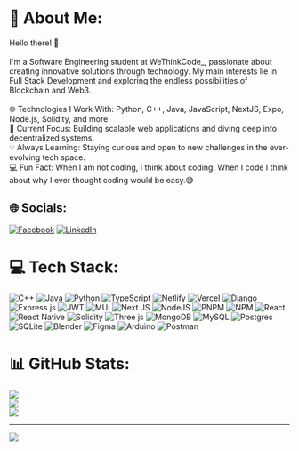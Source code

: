 # 💫 About Me:
Hello there! 👋<br><br>I'm a Software Engineering student at WeThinkCode_, passionate about creating innovative solutions through technology. My main interests lie in Full Stack Development and exploring the endless possibilities of Blockchain and Web3.<br><br>🌐 Technologies I Work With: Python, C++, Java, JavaScript, NextJS, Expo, Node.js, Solidity, and more.<br>🚀 Current Focus: Building scalable web applications and diving deep into decentralized systems.<br>💡 Always Learning: Staying curious and open to new challenges in the ever-evolving tech space.<br>💻 Fun Fact: When I am not coding, I think about coding. When I code I think about why I ever thought coding would be easy.😅


## 🌐 Socials:
[![Facebook](https://img.shields.io/badge/Facebook-%231877F2.svg?logo=Facebook&logoColor=white)](https://facebook.com/qiniso.xulu01) [![LinkedIn](https://img.shields.io/badge/LinkedIn-%230077B5.svg?logo=linkedin&logoColor=white)](https://linkedin.com/in/qinisoxulu) 

# 💻 Tech Stack:
![C++](https://img.shields.io/badge/c++-%2300599C.svg?style=for-the-badge&logo=c%2B%2B&logoColor=white) ![Java](https://img.shields.io/badge/java-%23ED8B00.svg?style=for-the-badge&logo=openjdk&logoColor=white) ![Python](https://img.shields.io/badge/python-3670A0?style=for-the-badge&logo=python&logoColor=ffdd54) ![TypeScript](https://img.shields.io/badge/typescript-%23007ACC.svg?style=for-the-badge&logo=typescript&logoColor=white) ![Netlify](https://img.shields.io/badge/netlify-%23000000.svg?style=for-the-badge&logo=netlify&logoColor=#00C7B7) ![Vercel](https://img.shields.io/badge/vercel-%23000000.svg?style=for-the-badge&logo=vercel&logoColor=white) ![Django](https://img.shields.io/badge/django-%23092E20.svg?style=for-the-badge&logo=django&logoColor=white) ![Express.js](https://img.shields.io/badge/express.js-%23404d59.svg?style=for-the-badge&logo=express&logoColor=%2361DAFB) ![JWT](https://img.shields.io/badge/JWT-black?style=for-the-badge&logo=JSON%20web%20tokens) ![MUI](https://img.shields.io/badge/MUI-%230081CB.svg?style=for-the-badge&logo=mui&logoColor=white) ![Next JS](https://img.shields.io/badge/Next-black?style=for-the-badge&logo=next.js&logoColor=white) ![NodeJS](https://img.shields.io/badge/node.js-6DA55F?style=for-the-badge&logo=node.js&logoColor=white) ![PNPM](https://img.shields.io/badge/pnpm-%234a4a4a.svg?style=for-the-badge&logo=pnpm&logoColor=f69220) ![NPM](https://img.shields.io/badge/NPM-%23CB3837.svg?style=for-the-badge&logo=npm&logoColor=white) ![React](https://img.shields.io/badge/react-%2320232a.svg?style=for-the-badge&logo=react&logoColor=%2361DAFB) ![React Native](https://img.shields.io/badge/react_native-%2320232a.svg?style=for-the-badge&logo=react&logoColor=%2361DAFB) ![Solidity](https://img.shields.io/badge/Solidity-%23363636.svg?style=for-the-badge&logo=solidity&logoColor=white) ![Three js](https://img.shields.io/badge/threejs-black?style=for-the-badge&logo=three.js&logoColor=white) ![MongoDB](https://img.shields.io/badge/MongoDB-%234ea94b.svg?style=for-the-badge&logo=mongodb&logoColor=white) ![MySQL](https://img.shields.io/badge/mysql-4479A1.svg?style=for-the-badge&logo=mysql&logoColor=white) ![Postgres](https://img.shields.io/badge/postgres-%23316192.svg?style=for-the-badge&logo=postgresql&logoColor=white) ![SQLite](https://img.shields.io/badge/sqlite-%2307405e.svg?style=for-the-badge&logo=sqlite&logoColor=white) ![Blender](https://img.shields.io/badge/blender-%23F5792A.svg?style=for-the-badge&logo=blender&logoColor=white) ![Figma](https://img.shields.io/badge/figma-%23F24E1E.svg?style=for-the-badge&logo=figma&logoColor=white) ![Arduino](https://img.shields.io/badge/-Arduino-00979D?style=for-the-badge&logo=Arduino&logoColor=white) ![Postman](https://img.shields.io/badge/Postman-FF6C37?style=for-the-badge&logo=postman&logoColor=white)
# 📊 GitHub Stats:
![](https://github-readme-stats.vercel.app/api?username=qinisoxulu&theme=dark&hide_border=true&include_all_commits=true&count_private=true)<br/>
![](https://github-readme-streak-stats.herokuapp.com/?user=qinisoxulu&theme=dark&hide_border=true)<br/>
![](https://github-readme-stats.vercel.app/api/top-langs/?username=qinisoxulu&theme=dark&hide_border=true&include_all_commits=true&count_private=true&layout=compact)

---
[![](https://visitcount.itsvg.in/api?id=qinisoxulu&icon=0&color=0)](https://visitcount.itsvg.in)

<!-- Proudly created with GPRM ( https://gprm.itsvg.in ) -->
